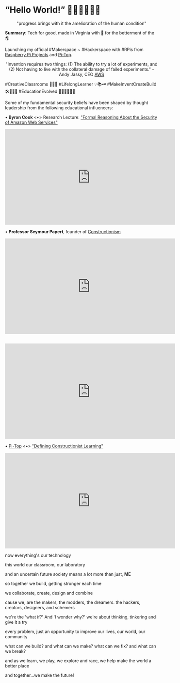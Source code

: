 <!-- Global site tag (gtag.js) - Google Analytics -->
<script async src="https://www.googletagmanager.com/gtag/js?id=UA-140021176-1"></script>
<script>
  window.dataLayer = window.dataLayer || [];
  function gtag(){dataLayer.push(arguments);}
  gtag('js', new Date());

  gtag('config', 'UA-140021176-1');
</script>

# “Hello World!” 🚀🤖👾👨🏻‍💻

<center>"progress brings with it the amelioration of the human condition"</center>

<b>Summary</b>: Tech for good, made in Virginia with 💚 for the betterment of the 🌎 

Launching my official #Makerspace ~ #Hackerspace with #RPis from <a href="https://projects.raspberrypi.org/" target="_blank">Raspberry Pi Projects</a> and <a href="https://www.pi-top.com/" target="_blank">Pi-Top</a>.

<center>"Invention requires two things: (1) The ability to try a lot of experiments, and (2) Not having to live with the collateral damage of failed experiments." - Andy Jassy, CEO <a href="https://aws.amazon.com/" target="_blank">AWS</a>
</center>

#CreativeClassrooms 👩🏻‍🎓 #LifelongLearner 💡📚🗝 #MakeInventCreateBuild 🛠🔩📡📓 #EducationEvolved 👩🏻‍🏫👨🏻‍💻 

Some of my fundamental security beliefs have been shaped by thought leadership from the following educational influencers:

 • <b>Byron Cook</b> <•> Research Lecture: <a href="https://link.springer.com/chapter/10.1007/978-3-319-96145-3_3" target="_blank">"Formal Reasoning About the Security of Amazon Web Services"</a><br>

<center>

<iframe width="560" height="315" src="https://www.youtube.com/embed/JfjLKBO27nw" frameborder="0" allow="accelerometer; autoplay; encrypted-media; gyroscope; picture-in-picture" allowfullscreen></iframe><br>

</center>

 • <b>Professor Seymour Papert</b>, founder of <a href="http://www.makerspaceforeducation.com/constructionism--constructivism.html/" target="_blank">Constructionism</a><br>
 
<center>

<iframe width="560" height="315" src="https://www.youtube.com/embed/IhEovwWiniY" frameborder="0" allow="accelerometer; autoplay; encrypted-media; gyroscope; picture-in-picture" allowfullscreen></iframe><br>

<br><iframe width="560" height="315" src="https://www.youtube.com/embed/Pvgef9ABDUc" frameborder="0" allow="accelerometer; autoplay; encrypted-media; gyroscope; picture-in-picture" allowfullscreen></iframe><br>

</center>

 • <a href="https://www.pi-top.com/" target="_blank">Pi-Top</a> <•> <a href="https://blog.pi-top.com/2018/11/06/defining-constructionist-learning/" target="_blank">"Defining Constructionist Learning"</a><br>

<center>

<iframe width="560" height="315" src="https://www.youtube.com/embed/_iaMQymrm0c" frameborder="0" allow="accelerometer; autoplay; encrypted-media; gyroscope; picture-in-picture" allowfullscreen></iframe><br>

</center>

now everything's our technology

this world our classroom, our laboratory

and an uncertain future society means a lot more than just, <b>ME</b>

so together we build, getting stronger each time

we collaborate, create, design and combine

cause we, are the makers, the modders, the dreamers. the hackers, creators, designers, and schemers

we're the 'what if?' And 'I wonder why?' we're about thinking, tinkering and give it a try

every problem, just an opportunity to improve our lives, our world, our community

what can we build? and what can we make? what can we fix? and what can we break?

and as we learn, we play, we explore and race, we help make the world a better place

and together...we make the future!